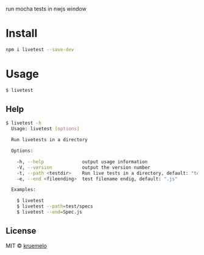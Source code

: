 
run mocha tests in nwjs window

# Install

```bash
npm i livetest --save-dev
```

# Usage

```bash
$ livetest
```

## Help

```bash
$ livetest -h
  Usage: livetest [options]

  Run livetests in a directory

  Options:

    -h, --help              output usage information
    -V, --version           output the version number
    -t, --path <testdir>    Run live tests in a directory, default: "test" - relative to cwd
    -e, --end <fileending>  test filename endig, default: ".js"

  Examples:

    $ livetest
    $ livetest --path=test/specs
    $ livetest --end=Spec.js

```

## License
MIT &copy; [kruemelo](https://github.com/kruemelo)
